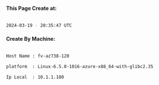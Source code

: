 
   
#### This Page Create at:

```bash

2024-03-19 - 20:35:47 UTC

```

#### Create By Machine:

```bash

Host Name : fv-az738-120

platform  : Linux-6.5.0-1016-azure-x86_64-with-glibc2.35

Ip Local  : 10.1.1.180

```


